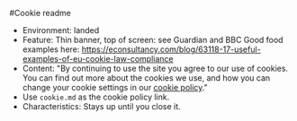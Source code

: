 #Cookie readme

- Environment: landed
- Feature: Thin banner, top of screen: see Guardian and BBC Good food examples here: https://econsultancy.com/blog/63118-17-useful-examples-of-eu-cookie-law-compliance
- Content: "By continuing to use the site you agree to our use of cookies. You can find out more about the cookies we use, and how you can change your cookie settings in our [cookie policy](https://github.com/Codepact/codepact-privacy/blob/master/cookie.md)."
- Use `cookie.md` as the cookie policy link.
- Characteristics: Stays up until you close it.

